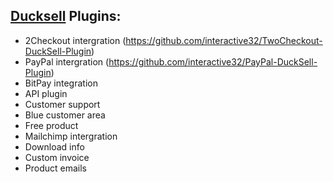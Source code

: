 
## [Ducksell](https://github.com/interactive32/ducksell) Plugins:

- 2Checkout intergration (https://github.com/interactive32/TwoCheckout-DuckSell-Plugin)
- PayPal intergration (https://github.com/interactive32/PayPal-DuckSell-Plugin)
- BitPay integration
- API plugin
- Customer support
- Blue customer area
- Free product
- Mailchimp intergration
- Download info
- Custom invoice
- Product emails
